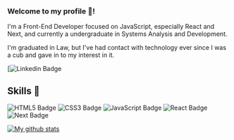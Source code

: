 ### Welcome to my profile 👋!

I'm a Front-End Developer focused on JavaScript, especially React and Next, and currently a undergraduate in Systems Analysis and Development.

I'm graduated in Law, but I've had contact with technology ever since I was a cub and gave in to my interest in it.

[![Linkedin Badge](https://img.shields.io/badge/-LinkedIn-blue?logo=Linkedin&logoColor=white&link=https://www.linkedin.com/in/gstvz/)

## Skills 🚀
![HTML5 Badge](https://img.shields.io/badge/HTML5-E34F26?style=for-the-badge&logo=html5&logoColor=white)
![CSS3 Badge](https://img.shields.io/badge/CSS3-1572B6?style=for-the-badge&logo=css3&logoColor=white)
![JavaScript Badge](https://img.shields.io/badge/JavaScript-323330?style=for-the-badge&logo=javascript&logoColor=F7DF1E)
![React Badge](https://img.shields.io/badge/react%20-%2320232a.svg?&style=for-the-badge&logo=react&logoColor=%2361DAFB)
![Next Badge](https://img.shields.io/badge/next.js-000000?style=for-the-badge&logo=next.js&logoColor=white)

<a href="https://github.com/anuraghazra/github-readme-stats">
  <img align="center" src="https://github-readme-stats.anuraghazra1.vercel.app/api?username=gstvz&show_icons=true&line_height=27&include_all_commits=true" alt="My github stats" />
</a>  
